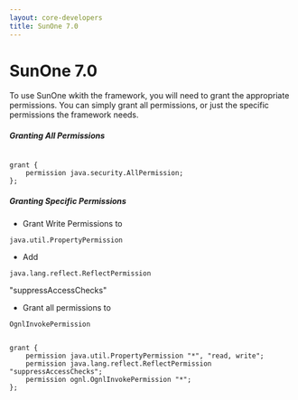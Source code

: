 ```yaml
---
layout: core-developers
title: SunOne 7.0
---
```


# SunOne 7.0

To use SunOne wkith the framework, you will need to grant the appropriate permissions\. You can simply grant all permissions, or just the specific permissions the framework needs\.

##### Granting All Permissions



~~~~~~~

grant {
	permission java.security.AllPermission;
};

~~~~~~~

##### Granting Specific Permissions

+ Grant Write Permissions to 

~~~~~~~
java.util.PropertyPermission
~~~~~~~

+ Add 

~~~~~~~
java.lang.reflect.ReflectPermission
~~~~~~~
 "suppressAccessChecks"

+ Grant all permissions to 

~~~~~~~
OgnlInvokePermission
~~~~~~~



~~~~~~~

grant {
	permission java.util.PropertyPermission "*", "read, write";
	permission java.lang.reflect.ReflectPermission "suppressAccessChecks";
	permission ognl.OgnlInvokePermission "*";
};

~~~~~~~
